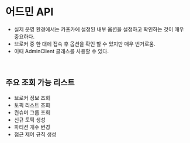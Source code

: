 # 어드민 API
- 실제 운영 환경에서는 카프카에 설정된 내부 옵션을 설정하고 확인하는 것이 매우 중요하다.
- 브로커 중 한 대에 접속 후 옵션을 확인 할 수 있지만 매우 번거로움.
- 이때 AdminClient 클래스를 사용할 수 있다.

<br>

## 주요 조회 가능 리스트
- 브로커 정보 조회
- 토픽 리스트 조회
- 컨슈머 그룹 조회
- 신규 토픽 생성
- 파티션 개수 변경
- 접근 제어 규칙 생성